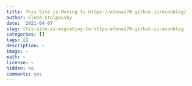 ```yaml
---
title: This Site is Moving to https://elenas70.github.io/econblog/
author: Elena Stolpovsky
date: '2021-04-07'
slug: this-site-is-migrating-to-https-elenas70-github-io-econblog
categories: []
tags: []
description: ~
image: ~
math: ~
license: ~
hidden: no
comments: yes
---
```


